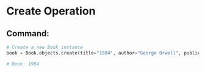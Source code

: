 # Create Operation

## Command:
```python
# Create a new Book instance
book = Book.objects.create(title="1984", author="George Orwell", publication_year=1949)

# Book: 1984
